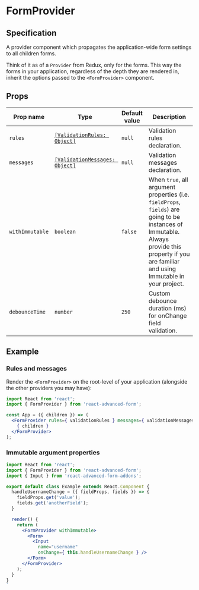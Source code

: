 # FormProvider

## Specification

A provider component which propagates the application-wide form settings to all children forms.

Think of it as of a `Provider` from Redux, only for the forms. This way the forms in your application, regardless of the depth they are rendered in, inherit the options passed to the `<FormProvider>` component.

## Props

| Prop name | Type | Default value | Description |
| --- | --- | --- | --- |
| `rules` | [`[ValidationRules: Object]`](../validation/rules.md) | `null` | Validation rules declaration. |
| `messages` | [`[ValidationMessages: Object]`](../validation/messages.md) | `null` | Validation messages declaration. |
| `withImmutable` | `boolean` | `false` | When `true`, all argument properties \(i.e. `fieldProps`, `fields`\) are going to be instances of Immutable. Always provide this property if you are familiar and using Immutable in your project. |
| `debounceTime` | `number` | `250` | Custom debounce duration \(ms\) for onChange field validation. |

## Example

### Rules and messages

Render the `<FormProvider>` on the root-level of your application \(alongside the other providers you may have\):

```jsx
import React from 'react';
import { FormProvider } from 'react-advanced-form';

const App = ({ children }) => (
  <FormProvider rules={ validationRules } messages={ validationMessages }>
    { children }
  </FormProvider>
);
```

### Immutable argument properties

```jsx
import React from 'react';
import { FormProvider } from 'react-advanced-form';
import { Input } from 'react-advanced-form-addons';

export default class Example extends React.Component {
  handleUsernameChange = ({ fieldProps, fields }) => {
    fieldProps.get('value');
    fields.get('anotherField');
  }

  render() {
    return (
      <FormProvider withImmutable>
        <Form>
          <Input
            name="username"
            onChange={ this.handleUsernameChange } />
        </Form>
      </FormProvider>
    );
  }
}
`
```

